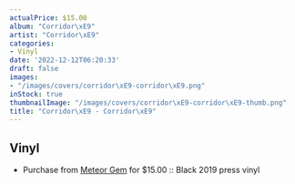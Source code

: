 ```yaml
---
actualPrice: $15.00
album: "Corridor\xE9"
artist: "Corridor\xE9"
categories:
- Vinyl
date: '2022-12-12T06:20:33'
draft: false
images:
- "/images/covers/corridor\xE9-corridor\xE9.png"
inStock: true
thumbnailImage: "/images/covers/corridor\xE9-corridor\xE9-thumb.png"
title: "Corridor\xE9 - Corridor\xE9"
---
```


## Vinyl
* Purchase from [Meteor Gem](https://meteor-gem.com/products/corridore-corridore-lp) for $15.00 :: Black 2019 press vinyl

